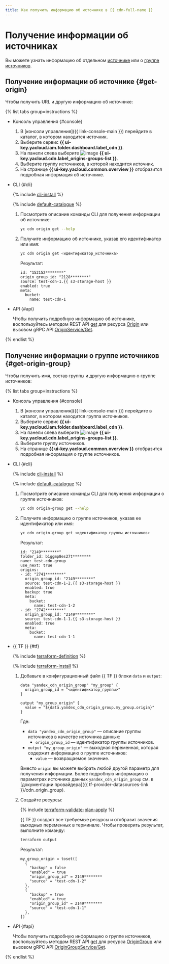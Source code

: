 ```yaml
---
title: Как получить информацию об источнике в {{ cdn-full-name }}
---
```


# Получение информации об источниках

Вы можете узнать информацию об отдельном [источнике](#get-origin) или о [группе источников](#get-origin-group).

## Получение информации об источнике {#get-origin}

Чтобы получить URL и другую информацию об источнике:

{% list tabs group=instructions %}

- Консоль управления {#console}

  1. В [консоли управления]({{ link-console-main }}) перейдите в каталог, в котором находится источник.
  1. Выберите сервис **{{ ui-key.yacloud.iam.folder.dashboard.label_cdn }}**.
  1. На панели слева выберите ![image](../../../_assets/console-icons/folder-tree.svg) **{{ ui-key.yacloud.cdn.label_origins-groups-list }}**.
  1. Выберите группу источников, в которой находится источник.
  1. На странице **{{ ui-key.yacloud.common.overview }}** отобразится подробная информация об источнике.

- CLI {#cli}

  {% include [cli-install](../../../_includes/cli-install.md) %}

  {% include [default-catalogue](../../../_includes/default-catalogue.md) %}

  1. Посмотрите описание команды CLI для получения информации об источнике:

      ```bash
      yc cdn origin get --help
      ```

  1. Получите информацию об источнике, указав его идентификатор или имя:

      ```bash
      yc cdn origin get <идентификатор_источника>
      ```

      Результат:

      ```text
      id: "152152********"
      origin_group_id: "2128********"
      source: test-cdn-1.{{ s3-storage-host }}
      enabled: true
      meta:
        bucket:
          name: test-cdn-1
      ```

- API {#api}

  Чтобы получить подробную информацию об источнике, воспользуйтесь методом REST API [get](../../api-ref/Origin/get.md) для ресурса [Origin](../../api-ref/Origin/index.md) или вызовом gRPC API [OriginService/Get](../../api-ref/grpc/Origin/get.md).

{% endlist %}

## Получение информации о группе источников {#get-origin-group}

Чтобы получить имя, состав группы и другую информацию о группе источников:

{% list tabs group=instructions %}

- Консоль управления {#console}

  1. В [консоли управления]({{ link-console-main }}) перейдите в каталог, в котором находится группа источников.
  1. Выберите сервис **{{ ui-key.yacloud.iam.folder.dashboard.label_cdn }}**.
  1. На панели слева выберите ![image](../../../_assets/console-icons/folder-tree.svg) **{{ ui-key.yacloud.cdn.label_origins-groups-list }}**.
  1. Выберите группу источников.
  1. На странице **{{ ui-key.yacloud.common.overview }}** отобразится подробная информация о группе источников.

- CLI {#cli}

  {% include [cli-install](../../../_includes/cli-install.md) %}

  {% include [default-catalogue](../../../_includes/default-catalogue.md) %}

  1. Посмотрите описание команды CLI для получения информации о группе источников:

      ```bash
      yc cdn origin-group get --help
      ```

  1. Получите информацию о группе источников, указав ее идентификатор или имя:

      ```bash
      yc cdn origin-group get <идентификатор_группы_источников>
      ```

      Результат:

      ```text
      id: "2149********"
      folder_id: b1ggmp8es27t********
      name: test-cdn-group
      use_next: true
      origins:
      - id: "2741********"
        origin_group_id: "2149********"
        source: test-cdn-1-2.{{ s3-storage-host }}
        enabled: true
        backup: true
        meta:
          bucket:
            name: test-cdn-1-2
      - id: "2742********"
        origin_group_id: "2149********"
        source: test-cdn-1-1.{{ s3-storage-host }}
        enabled: true
        meta:
          bucket:
            name: test-cdn-1-1
      ```

- {{ TF }} {#tf}

  {% include [terraform-definition](../../../_tutorials/_tutorials_includes/terraform-definition.md) %}

  {% include [terraform-install](../../../_includes/terraform-install.md) %}

  1. Добавьте в конфигурационный файл {{ TF }} блоки `data` и `output`:

      ```hcl
      data "yandex_cdn_origin_group" "my_group" {
        origin_group_id = "<идентификатор_группы>"
      }

      output "my_group_origin" {
        value = "${data.yandex_cdn_origin_group.my_group.origin}"
      }
      ```

      Где:

      * `data "yandex_cdn_origin_group"` — описание группы источников в качестве источника данных:
        * `origin_group_id` — идентификатор группы источников.
      * `output "my_group_origin"` — выходная переменная, которая содержит информацию о группе источников:
        * `value` — возвращаемое значение.

      Вместо `origin` вы можете выбрать любой другой параметр для получения информации. Более подробную информацию о параметрах источника данных `yandex_cdn_origin_group` см. в [документации провайдера]({{ tf-provider-datasources-link }}/cdn_origin_group).

  1. Создайте ресурсы:

      {% include [terraform-validate-plan-apply](../../../_tutorials/_tutorials_includes/terraform-validate-plan-apply.md) %}

      {{ TF }} создаст все требуемые ресурсы и отобразит значения выходных переменных в терминале. Чтобы проверить результат, выполните команду:

      ```bash
      terraform output
      ```

      Результат:

      ```text
      my_group_origin = toset([
        {
          "backup" = false
          "enabled" = true
          "origin_group_id" = 2149********
          "source" = "test-cdn-1-2"
        },
        {
          "backup" = true
          "enabled" = true
          "origin_group_id" = 2149********
          "source" = "test-cdn-1-1"
        },
      ])
      ```

- API {#api}

  Чтобы получить подробную информацию о группе источников, воспользуйтесь методом REST API [get](../../api-ref/OriginGroup/get.md) для ресурса [OriginGroup](../../api-ref/OriginGroup/index.md) или вызовом gRPC API [OriginGroupService/Get](../../api-ref/grpc/OriginGroup/get.md).

{% endlist %}
